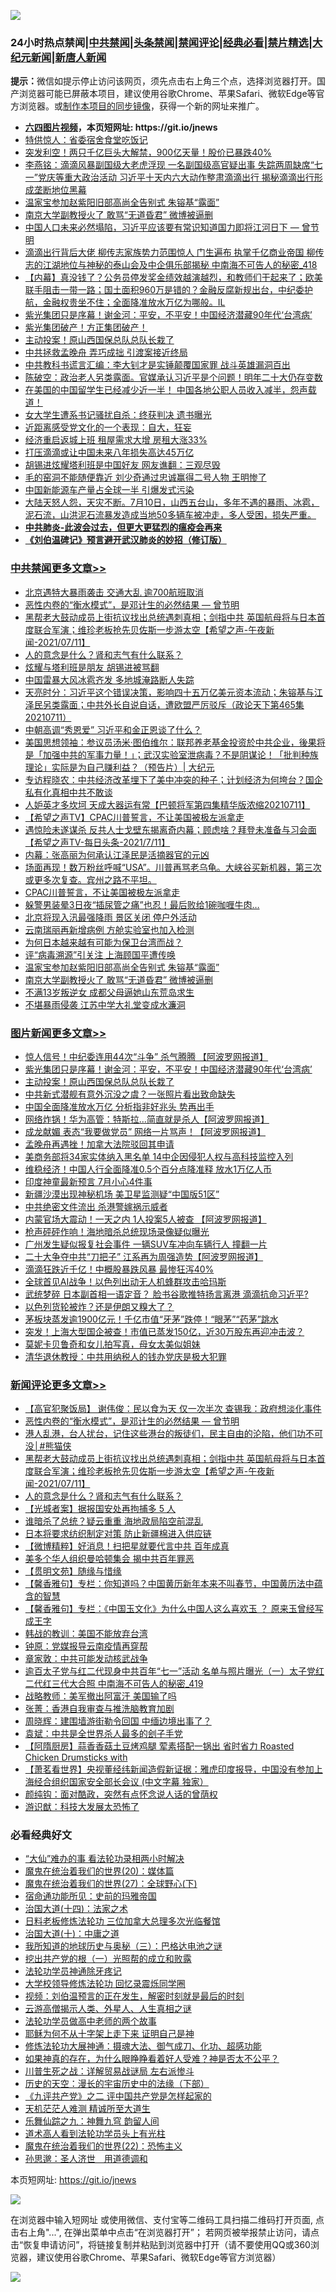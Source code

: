 ![](https://raw.githubusercontent.com/fqnews/bnews/master/64photo/fqnews-qr.jpg)

<div id="tt">
<h3>24小时热点禁闻|<a href="#%E4%B8%AD%E5%85%B1%E7%A6%81%E9%97%BB%E6%9B%B4%E5%A4%9A%E6%96%87%E7%AB%A0">中共禁闻</a>|<a href="#%E5%9B%BE%E7%89%87%E6%96%B0%E9%97%BB%E6%9B%B4%E5%A4%9A%E6%96%87%E7%AB%A0">头条禁闻</a>|<a href="#%E6%96%B0%E9%97%BB%E8%AF%84%E8%AE%BA%E6%9B%B4%E5%A4%9A%E6%96%87%E7%AB%A0">禁闻评论|<a href="#%E5%BF%85%E7%9C%8B%E7%BB%8F%E5%85%B8%E5%A5%BD%E6%96%87">经典必看|<a href="/video.md#%E7%A6%81%E7%89%87%E7%B2%BE%E9%80%89">禁片精选</a>|<a href="https://github.com/fqnews/djy/blob/master/gb/nf1351518.md#1">大纪元新闻</a>|<a href="https://github.com/fqnews/ntdtv/blob/master/gb/prog204.md#1">新唐人新闻</a></h3>
<div><b>提示：</b>微信如提示停止访问该网页，须先点击右上角三个点，选择浏览器打开。国产浏览器可能已屏蔽本项目，建议使用谷歌Chrome、苹果Safari、微软Edge等官方浏览器。或<a href="https://github.com/fqnews/bnews/blob/master/%E5%88%B6%E4%BD%9Cgit%E7%A6%81%E9%97%BB%E9%95%9C%E5%83%8F.md">制作本项目的同步镜像</a>，获得一个新的网址来推广。</div>
<ul>
<li><b><a href="http://d1.bdrive.tk/64.mp4" target="_blank">六四图片视频</a>，本页短网址: https://git.io/jnews</b></li>
<li><a href="/cbnews/20210711/1584917.md">特供惊人：省委宿舍食堂吃饭记</a></li>
<li><a href="/cnnews/20210711/1584928.md">突发利空！两只千亿巨头大解禁，900亿天量！股价已暴跌40%</a></li>
<li><a href="/comments/20210711/1584975.md">李燕铭：滴滴风暴副国级大老虎浮现 一名副国级高官疑出事 失踪两周缺席“七一”党庆等重大政治活动 习近平十天内六大动作整肃滴滴出行 揭秘滴滴出行形成垄断地位黑幕</a></li>
<li><a href="/cbnews/20210712/1585141.md">温家宝参加赵紫阳旧部高尚全告别式 朱镕基“露面”</a></li>
<li><a href="/cbnews/20210712/1585140.md">南京大学副教授火了 敢骂“无道昏君” 微博被逼删</a></li>
<li><a href="/comments/20210711/1584920.md">中国人口未来必然塌陷，习近平应该要有常识知道国力即将江河日下 — 曾节明</a></li>
<li><a href="/comments/20210711/1584889.md">滴滴出行背后大佬 柳传志家族势力范围惊人 门生遍布 执掌千亿商业帝国 柳传志的江湖地位与神秘的泰山会及中企俱乐部揭秘 中南海不可告人的秘密_418</a></li>
<li><a href="/bannedvideo/20210711/1584927.md">【内幕】真没钱了？公务员停发奖金绩效越演越烈，和教师们干起来了；欧美联手阻击一带一路；国土面积960万是错的？金融反腐新规出台，中纪委护航，金融权贵坐不住；全面降准放水万亿为哪般。IL</a></li>
<li><a href="/topimagenews/20210712/1585184.md">紫光集团只是序幕！谢金河：平安，不平安！中国经济潜藏90年代‘台湾病’</a></li>
<li><a href="/bannedvideo/20210711/1585073.md">紫光集团破产！方正集团破产！</a></li>
<li><a href="/topimagenews/20210711/1584916.md">主动投案！原山西国保总队总队长栽了</a></li>
<li><a href="/worldnews/20210712/1585105.md">中共拯救孟晚舟 弄巧成拙 引渡案接近终局</a></li>
<li><a href="/cnnews/20210711/1584894.md">中共教科书谎言汇编：李大钊才是实锤颠覆国家罪 战斗英雄漏洞百出</a></li>
<li><a href="/bannedvideo/20210711/1584987.md">陈破空：政治老人另类露面。官媒承认习近平是个问题！明年二十大仍存变数</a></li>
<li><a href="/bannedvideo/20210712/1585198.md">在美国的中国留学生已经减少近一半！        中国各地公职人员收入减半，怨声载道！</a></li>
<li><a href="/cbnews/20210711/1584977.md">女大学生遭系书记骚扰自杀：终获判决 遗书曝光</a></li>
<li><a href="/cbnews/20210711/1584941.md">近距离感受党文化的一个表现：自大，狂妄</a></li>
<li><a href="/cnnews/20210712/1585119.md">经济重启返城上班 租屋需求大增 房租大涨33%</a></li>
<li><a href="/finance/20210712/1585163.md">打压滴滴或让中国未来八年损失高达45万亿</a></li>
<li><a href="/cbnews/20210711/1585069.md">胡锡进炫耀塔利班是中国好友 网友谯翻：三观尽毁</a></li>
<li><a href="/cnnews/20210711/1584895.md">毛的窑洞不能随便靠近 刘少奇通过忠诚赢得二号人物 王明惨了</a></li>
<li><a href="/cnnews/20210712/1585181.md">中国新能源车产量占全球一半 引爆发式污染</a></li>
<li><a href="/bannedvideo/20210711/1584952.md">大陆天怒人怨，天灾不断。7月10日，山西五台山，多年不遇的暴雨、冰雹，泥石流，山洪泥石流暴发造成当地50多辆车被冲走，多人受困，损失严重。</a></li>
<li><b><a href="/comments/20200211/1275071.md" target="_blank">中共肺炎-此波会过去，但更大更猛烈的瘟疫会再来</a></b></li>
<li><b><a href="/comments/20200207/1272816.md" target="_blank">《刘伯温碑记》预言避开武汉肺炎的妙招（修订版）</a></b></li>
</ul>
</div>

<div class="catlist">
<h3><a href="/cbnews/" target="_blank">中共禁闻</a><span><a href="/cbnews/" target="_blank" rel="nofollow">更多文章>></a></span></h3>
<ul>
<li><a href="/cbnews/20210712/1585373.md" target="_blank">北京遇特大暴雨袭击 交通大乱 逾700航班取消</a></li>
<li><a href="/comments/20210712/1585368.md" target="_blank">恶性内卷的“衡水模式”，是邓计生的必然结果 — 曾节明</a></li>
<li><a href="/comments/20210712/1585364.md" target="_blank">黑帮老大鼓动成员上街抗议找出总统遇刺真相；剑指中共 英国航母将与日本首度联合军演；维珍老板抢先贝佐斯一步游太空【希望之声-午夜新闻-2021/07/11】</a></li>
<li><a href="/comments/20210712/1585358.md" target="_blank">人的意念是什么？肾和志气有什么联系？</a></li>
<li><a href="/cbnews/20210712/1585344.md" target="_blank">炫耀与塔利班是朋友 胡锡进被骂翻</a></li>
<li><a href="/cbnews/20210712/1585331.md" target="_blank">中国雷暴大风冰雹齐发 多地城淹路断人失踪</a></li>
<li><a href="/cbnews/20210712/1585298.md" target="_blank">天亮时分：习近平这个错误决策，影响四十五万亿美元资本流动；朱镕基与江泽民另类露面；中共外长自说自话，遭欧盟严厉驳斥（政论天下第465集 20210711）</a></li>
<li><a href="/cbnews/20210712/1585269.md" target="_blank">中朝高调“秀恩爱” 习近平和金正恩谈了什么？</a></li>
<li><a href="/cbnews/20210712/1585222.md" target="_blank">美国思想领袖：参议员汤米·图伯维尔：联邦养老基金投资於中共企业，後果将是「加强中共的军事力量！」；武汉实验室泄病毒？不是阴谋论！「批判种族理论」实际是为自己赚利益？（预告片）| 大纪元</a></li>
<li><a href="/comments/20210712/1585220.md" target="_blank">专访程晓农：中共经济改革埋下了美中冲突的种子；计划经济为何垮台？国企私有化真相中共不敢谈</a></li>
<li><a href="/comments/20210712/1585205.md" target="_blank">人妒英才多坎坷 天成大器运有常【巴顿将军第四集精华版浓缩20210711】</a></li>
<li><a href="/comments/20210712/1585203.md" target="_blank">【希望之声TV】CPAC川普誓言，不让美国被极左派拿走</a></li>
<li><a href="/comments/20210712/1585202.md" target="_blank">遇惊险未遂谋杀 反共人士戈壁东揭离奇内幕；顾虑啥？拜登未准备与习会面【希望之声TV-每日头条-2021/7/11】</a></li>
<li><a href="/cbnews/20210712/1585201.md" target="_blank">内幕：张高丽为何承认江泽民是活摘器官的元凶</a></li>
<li><a href="/comments/20210712/1585200.md" target="_blank">场面再现！数万粉丝呼喊“USA”。川普再骂老乌龟。大峡谷买新机器，第三次或更多次复查。宾州之路不平坦。</a></li>
<li><a href="/comments/20210712/1585197.md" target="_blank">CPAC川普誓言，不让美国被极左派拿走</a></li>
<li><a href="/cbnews/20210712/1585191.md" target="_blank">躲警男装晕3日夜“插尿管之痛”也忍！最后败给1碗咖喱牛肉…</a></li>
<li><a href="/cbnews/20210712/1585180.md" target="_blank">北京将现入汛最强降雨 景区关闭 停户外活动</a></li>
<li><a href="/cbnews/20210712/1585172.md" target="_blank">云南瑞丽再新增病例 方舱实验室也加入检测</a></li>
<li><a href="/cbnews/20210712/1585162.md" target="_blank">为何日本越来越有可能为保卫台湾而战？</a></li>
<li><a href="/cbnews/20210712/1585161.md" target="_blank">评“病毒溯源”引关注 上海顾国平遭传唤</a></li>
<li><a href="/cbnews/20210712/1585141.md" target="_blank">温家宝参加赵紫阳旧部高尚全告别式 朱镕基“露面”</a></li>
<li><a href="/cbnews/20210712/1585140.md" target="_blank">南京大学副教授火了 敢骂“无道昏君” 微博被逼删</a></li>
<li><a href="/cbnews/20210712/1585118.md" target="_blank">不满13岁叛逆女 成都父母逼她山东荒岛求生</a></li>
<li><a href="/cbnews/20210712/1585117.md" target="_blank">不堪暴雨侵袭 江苏中学大礼堂变成水濂洞</a></li>

</ul>
</div>
<div class="catlist">
<h3><a href="/topimagenews/" target="_blank">图片新闻</a><span><a href="/topimagenews/" target="_blank" rel="nofollow">更多文章>></a></span></h3>
<ul>
<li><a href="/topimagenews/20210712/1585372.md" target="_blank">惊人信号！中纪委连用44次“斗争” 杀气腾腾 【阿波罗网报道】</a></li>
<li><a href="/topimagenews/20210712/1585184.md" target="_blank">紫光集团只是序幕！谢金河：平安，不平安！中国经济潜藏90年代‘台湾病’</a></li>
<li><a href="/topimagenews/20210711/1584916.md" target="_blank">主动投案！原山西国保总队总队长栽了</a></li>
<li><a href="/topimagenews/20210711/1584789.md" target="_blank">中共新式潜舰有意外沉没之虞？一张照片看出致命缺失</a></li>
<li><a href="/topimagenews/20210711/1584605.md" target="_blank">中国全面降准放水万亿 分析指非好兆头 势再出手</a></li>
<li><a href="/topimagenews/20210710/1584331.md" target="_blank">网络炸锅！华为高管：特斯拉…简直就是杀人【阿波罗网报道】</a></li>
<li><a href="/topimagenews/20210710/1584260.md" target="_blank">成龙献媚 表态“我要做党员” 网络一片骂声！【阿波罗网报道】</a></li>
<li><a href="/topimagenews/20210710/1584235.md" target="_blank">孟晚舟再遇挫！加拿大法院驳回其申请</a></li>
<li><a href="/topimagenews/20210710/1584006.md" target="_blank">美商务部将34家实体纳入黑名单 14中企因侵犯人权与高科技监控入列</a></li>
<li><a href="/topimagenews/20210710/1583935.md" target="_blank">维稳经济！中国人行全面降准0.5个百分点降准释 放水1万亿人币</a></li>
<li><a href="/topimagenews/20210709/1583469.md" target="_blank">印度神童最新预言 7月小心4件事</a></li>
<li><a href="/topimagenews/20210709/1583332.md" target="_blank">新疆沙漠出现神秘机场 美卫星监测疑“中国版51区”</a></li>
<li><a href="/topimagenews/20210708/1583017.md" target="_blank">中共绝密文件流出 杀港警嫁祸示威者</a></li>
<li><a href="/topimagenews/20210708/1582899.md" target="_blank">内蒙官场大震动！一天之内 1人投案5人被查 【阿波罗网报道】</a></li>
<li><a href="/topimagenews/20210708/1582726.md" target="_blank">枪声砰砰作响！海地暗杀总统现场录像疑似曝光</a></li>
<li><a href="/topimagenews/20210707/1582217.md" target="_blank">广州发生疑似报复社会事件 一辆SUV车冲向车辆行人 撞翻一片</a></li>
<li><a href="/topimagenews/20210707/1582216.md" target="_blank">二十大争夺中共“刀把子” 江系再为周强造势【阿波罗网报道】</a></li>
<li><a href="/topimagenews/20210707/1582113.md" target="_blank">滴滴狂跌近千亿！中概股暴跌风暴 最惨狂泻40%</a></li>
<li><a href="/topimagenews/20210707/1582028.md" target="_blank">全球首见AI战争！以色列出动无人机蜂群攻击哈玛斯</a></li>
<li><a href="/topimagenews/20210706/1581728.md" target="_blank">武统梦碎 日本副首相一语定音？ 脸书谷歌推特扬言离港 滴滴抗命习近平?</a></li>
<li><a href="/topimagenews/20210706/1581523.md" target="_blank">以色列货轮被炸？还是伊朗又糗大了？</a></li>
<li><a href="/topimagenews/20210706/1581506.md" target="_blank">茅板块蒸发逾1900亿元！千亿市值“牙茅”跌停！“眼茅”“药茅”跳水</a></li>
<li><a href="/topimagenews/20210706/1581505.md" target="_blank">突发！上海大型国企被查！市值已蒸发150亿，近30万股东再迎冲击波？</a></li>
<li><a href="/topimagenews/20210706/1581222.md" target="_blank">莫妮卡贝鲁奇和女儿拍写真，母女太美似姐妹</a></li>
<li><a href="/topimagenews/20210705/1580992.md" target="_blank">清华退休教授：中共用纳税人的钱办党庆是极大犯罪</a></li>

</ul>
</div>
<div class="catlist">
<h3><a href="/comments/" target="_blank">新闻评论</a><span><a href="/comments/" target="_blank" rel="nofollow">更多文章>></a></span></h3>
<ul>
<li><a href="/comments/20210712/1585378.md" target="_blank">【高官犯聚饭局】 谢伟俊：民以食为天 仅一次半次 查锡我：政府想淡化事件</a></li>
<li><a href="/comments/20210712/1585368.md" target="_blank">恶性内卷的“衡水模式”，是邓计生的必然结果 — 曾节明</a></li>
<li><a href="/comments/20210712/1585371.md" target="_blank">港人乱港，台人扰台，记住这些港台的叛徒们，民主自由的沦陷，他们功不可没│#熊猫侠</a></li>
<li><a href="/comments/20210712/1585364.md" target="_blank">黑帮老大鼓动成员上街抗议找出总统遇刺真相；剑指中共 英国航母将与日本首度联合军演；维珍老板抢先贝佐斯一步游太空【希望之声-午夜新闻-2021/07/11】</a></li>
<li><a href="/comments/20210712/1585358.md" target="_blank">人的意念是什么？肾和志气有什么联系？</a></li>
<li><a href="/comments/20210712/1585353.md" target="_blank">【光城者案】据报国安处再拘捕多 5 人</a></li>
<li><a href="/comments/20210712/1585349.md" target="_blank">谁暗杀了总统？疑云重重 海地政局陷空前混乱</a></li>
<li><a href="/comments/20210712/1585340.md" target="_blank">日本将要求纺织制定对策 防止新疆棉进入供应链</a></li>
<li><a href="/comments/20210712/1585334.md" target="_blank">【微博精粹】好消息！扫把星就要代言中共 百年成真</a></li>
<li><a href="/comments/20210712/1585312.md" target="_blank">美多个华人组织曼哈顿集会 揭中共百年罪恶</a></li>
<li><a href="/comments/20210712/1585284.md" target="_blank">【贯明文苑】随缘与惜缘</a></li>
<li><a href="/comments/20210712/1585283.md" target="_blank">【馨香雅句】专栏：你知道吗？中国黄历新年本来不叫春节，中国黄历法中蕴含的智慧</a></li>
<li><a href="/comments/20210712/1585282.md" target="_blank">【馨香雅句】专栏：《中国玉文化》为什么中国人这么喜欢玉 ？ 原来玉曾经写成王字</a></li>
<li><a href="/comments/20210712/1585275.md" target="_blank">韩战的教训：美国不能放弃台湾</a></li>
<li><a href="/comments/20210712/1585274.md" target="_blank">钟原：党媒报导云南疫情再穿帮</a></li>
<li><a href="/comments/20210712/1585273.md" target="_blank">章家敦：中共可能发动核武战争</a></li>
<li><a href="/comments/20210712/1585266.md" target="_blank">逾百太子党与红二代现身中共百年“七一”活动 名单与照片曝光（一）太子党红二代红三代大合照 中南海不可告人的秘密_419</a></li>
<li><a href="/comments/20210712/1585249.md" target="_blank">战略教师：美军撤出阿富汗 美国输了吗</a></li>
<li><a href="/comments/20210712/1585248.md" target="_blank">张菁：香港自我审查与推洗脑教育加剧</a></li>
<li><a href="/comments/20210712/1585247.md" target="_blank">周晓辉：建围墙游街勒令回国 中缅边境出事了？</a></li>
<li><a href="/comments/20210712/1585246.md" target="_blank">袁斌：中共是全世界杀人最多的刽子手党</a></li>
<li><a href="/comments/20210712/1585236.md" target="_blank">【阿隋厨房】蒜香香菇土豆烤鸡腿 荤素搭配一锅出 省时省力 Roasted Chicken Drumsticks with</a></li>
<li><a href="/comments/20210712/1585234.md" target="_blank">【萧茗看世界】央视董经纬新闻造假新证据：雅虎印度报导，中国没有参加上海经合组织国家安全部长会议 (中文字幕 独家）</a></li>
<li><a href="/comments/20210712/1585224.md" target="_blank">颜纯钩：面对酷政，突然有点怀念说人话的曾荫权</a></li>
<li><a href="/comments/20210712/1585223.md" target="_blank">游识猷：科技大发展太恐怖了</a></li>

</ul>
</div>

<div class="catlist">
<h3>必看经典好文</h3>
<ul>
<li><a href="/cbnews/20210428/1535533.md" target="_blank">“大仙”难办的事  看法轮功录相两小时解决</a></li>
<li><a href="/comments/20180725/976787.md" target="_blank">魔鬼在统治着我们的世界(20)：媒体篇</a></li>
<li><a href="/comments/20181224/1052333.md" target="_blank">魔鬼在统治着我们的世界(27)：全球野心(下)</a></li>
<li><a href="/cbnews/20180711/970353.md" target="_blank">宿命通功能所见：史前的玛雅帝国</a></li>
<li><a href="/cbnews/20180320/916962.md" target="_blank">治国大道(十四)：法家之术</a></li>
<li><a href="/comments/20200531/1337359.md" target="_blank">日料老板修炼法轮功 三位加拿大总理多次光临餐馆</a></li>
<li><a href="/cbnews/20180316/915423.md" target="_blank">治国大道(十)：中庸之道</a></li>
<li><a href="/tculture/xiulian/20170726/797589.md" target="_blank">我所知道的地球历史与奥秘（三）：巴格达电池之谜</a></li>
<li><a href="/comments/20200629/1352460.md" target="_blank">挖出共产党的根（一）光照帮的成立和败露</a></li>
<li><a href="/health/20170626/780263.md" target="_blank">法轮功学员神通除牙疼记</a></li>
<li><a href="/cbnews/20210517/1548104.md" target="_blank">大学校领导修炼法轮功 回忆录震烁同学圈</a></li>
<li><a href="/comments/20200628/1351782.md" target="_blank">视频：刘伯温预言的正在发生，解密时刻就是最后的时刻</a></li>
<li><a href="/comments/20200919/82684.md" target="_blank">云游高僧揭示人类、外星人、人生真相之谜</a></li>
<li><a href="/comments/20200629/1352533.md" target="_blank">法轮功学员做高中老师的两个故事</a></li>
<li><a href="/ccpdope/20190803/1168965.md" target="_blank">耶稣为何不从十字架上走下来 证明自己是神</a></li>
<li><a href="/comments/20191203/1234383.md" target="_blank">修炼法轮功大展神通：摄魂大法、御气成刀、化功、超感功能</a></li>
<li><a href="/comments/20200623/1346844.md" target="_blank">如果神真的存在，为什么眼睁睁看着好人受难？神是否太不公平？</a></li>
<li><a href="/comments/20200908/1392745.md" target="_blank">川普生死之战：详解贸易战谜局 左右派惨斗</a></li>
<li><a href="/tculture/20121025/73066.md" target="_blank">历史的天空：漫长的宇宙历史中的法缘（下部）</a></li>
<li><a href="/bookonline/20131116/201055.md" target="_blank">《九评共产党》之二 评中国共产党是怎样起家的</a></li>
<li><a href="/comments/20210302/1496716.md" target="_blank">天机茫茫人难测 精诚所至大道生</a></li>
<li><a href="/tculture/20170718/793528.md" target="_blank">乐舞仙踪之九：神舞九穹 韵留人间</a></li>
<li><a href="/comments/20200227/1284657.md" target="_blank">道术高人看到法轮功学员头上有光柱</a></li>
<li><a href="/comments/20180804/981524.md" target="_blank">魔鬼在统治着我们的世界(22)：恐怖主义</a></li>
<li><a href="/comments/20210216/1488350.md" target="_blank">孙思邈：圣人济世　用道德调和</a></li>

</ul>
</div>

本页短网址: https://git.io/jnews

![](https://raw.githubusercontent.com/fqnews/bnews/master/64photo/fqnews-qr.jpg)

在浏览器中输入短网址 或使用微信、支付宝等二维码工具扫描二维码打开页面, 点击右上角"...", 在弹出菜单中点击“在浏览器打开”； 若网页被举报禁止访问，请点击“恢复申请访问”，将链接复制并粘贴到浏览器中打开（请不要使用QQ或360浏览器，建议使用谷歌Chrome、苹果Safari、微软Edge等官方浏览器）

![](https://raw.githubusercontent.com/fqnews/bnews/master/64photo/wx.jpg)